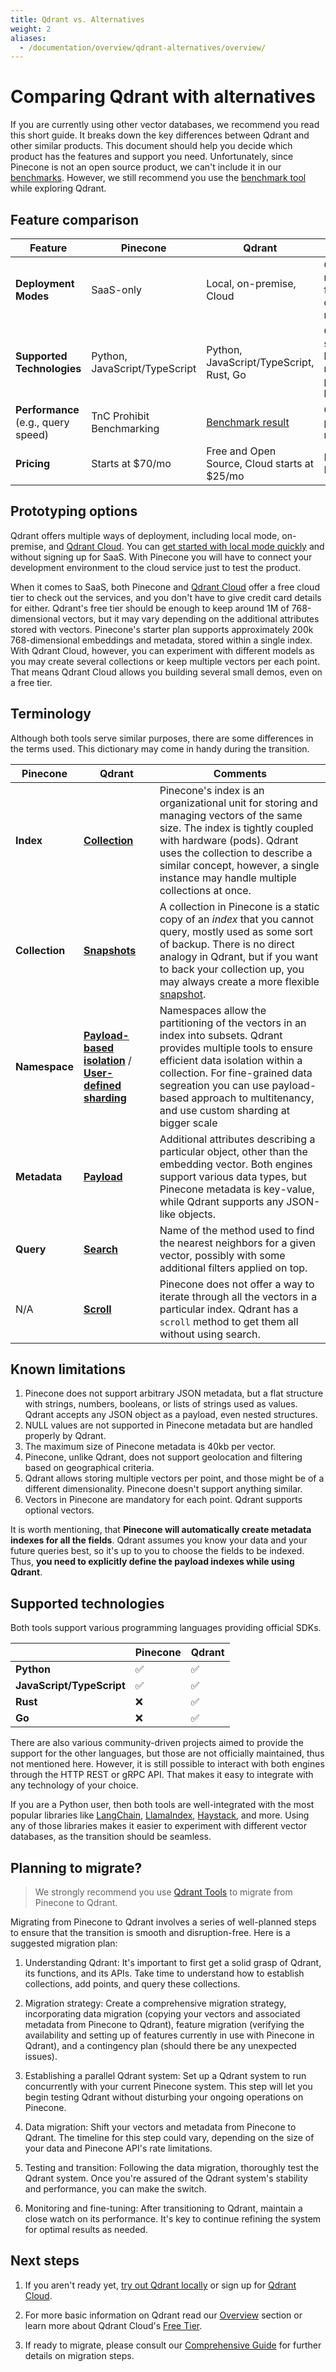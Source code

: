 ```yaml
---
title: Qdrant vs. Alternatives
weight: 2
aliases:
  - /documentation/overview/qdrant-alternatives/overview/
---
```


# Comparing Qdrant with alternatives

If you are currently using other vector databases, we recommend you read this short guide. It breaks down the key differences between Qdrant and other similar products. This document should help you decide which product has the features and support you need. 
Unfortunately, since Pinecone is not an open source product, we can't include it in our [benchmarks](/benchmarks/). However, we still recommend you use the [benchmark tool](/benchmarks/) while exploring Qdrant. 

## Feature comparison

| Feature                             | Pinecone                      | Qdrant                                       | Comments                                                 |
|-------------------------------------|-------------------------------|----------------------------------------------|----------------------------------------------------------|
| **Deployment Modes**                | SaaS-only                     | Local, on-premise, Cloud                     | Qdrant offers more flexibility in deployment modes       |
| **Supported Technologies**          | Python, JavaScript/TypeScript | Python, JavaScript/TypeScript, Rust, Go      | Qdrant supports a broader range of programming languages |
| **Performance** (e.g., query speed) | TnC Prohibit Benchmarking     | [Benchmark result](/benchmarks/)             | Compare performance metrics                              |
| **Pricing**                         | Starts at $70/mo              | Free and Open Source, Cloud starts at $25/mo | Pricing as of May 2023                                   |

## Prototyping options

Qdrant offers multiple ways of deployment, including local mode, on-premise, and [Qdrant Cloud](https://cloud.qdrant.io/). 
You can [get started with local mode quickly](/documentation/quick-start/) and without signing up for SaaS. With Pinecone you will have to connect your development environment to the cloud service just to test the product. 

When it comes to SaaS, both Pinecone and [Qdrant Cloud](https://cloud.qdrant.io/) offer a free cloud tier to check out the services, and you don't have to give credit card details for either. Qdrant's free tier should be enough to keep around 1M of 768-dimensional vectors, but it may vary depending on the additional attributes stored with vectors. Pinecone's starter plan supports approximately 200k 768-dimensional embeddings and metadata, stored within a single index. With Qdrant Cloud, however, you can experiment with different models as you may create several collections or keep multiple vectors per each point. That means Qdrant Cloud allows you building several small demos, even on a free tier.

## Terminology

Although both tools serve similar purposes, there are some differences in the terms used. This dictionary may come 
in handy during the transition.

| Pinecone       | Qdrant                    | Comments                                                                                                                                                                                                                                                                       |
|----------------|------------------------------------------------------------------------------------------------------------------------------------------------------------|-------------------------------------------------------------------------------------------------------------------------------------------------------------------------------------------------------------------------------------------------------------------------------------------------------------------------------------------------------------------|
| **Index**      | [**Collection**](../../concepts/collections/)                                                                                                              | Pinecone's index is an organizational unit for storing and managing vectors of the same size. The index is tightly coupled with hardware (pods). Qdrant uses the collection to describe a similar concept, however, a single instance may handle multiple collections at once.                                                                                    |
| **Collection** | [**Snapshots**](../../concepts/snapshots/)                                                                                                                 | A collection in Pinecone is a static copy of an *index* that you cannot query, mostly used as some sort of backup. There is no direct analogy in Qdrant, but if you want to back your collection up, you may always create a more flexible [snapshot](../../concepts/snapshots/).                                                                                 |
| **Namespace**  | [**Payload-based isolation**](../../guides/multiple-partitions/) / [**User-defined sharding**](../../guides/distributed_deployment/#user-defined-sharding) | Namespaces allow the partitioning of the vectors in an index into subsets. Qdrant provides multiple tools to ensure efficient data isolation within a collection. For fine-grained data segreation you can use payload-based approach to multitenancy, and use custom sharding at bigger scale |
| **Metadata**   | [**Payload**](../../concepts/payload/)                                                                                                                     | Additional attributes describing a particular object, other than the embedding vector. Both engines support various data types, but Pinecone metadata is key-value, while Qdrant supports any JSON-like objects.                                                                                                                                                  |
| **Query**      | [**Search**](../../concepts/search/)                                                                                                                       | Name of the method used to find the nearest neighbors for a given vector, possibly with some additional filters applied on top.                                                                                                                                                                                                                                   |
| N/A            | [**Scroll**](../../concepts/points/#scroll-points)                                                                                                         | Pinecone does not offer a way to iterate through all the vectors in a particular index. Qdrant has a `scroll` method to get them all without using search.                                                                                                                                                                                                        |

## Known limitations

1. Pinecone does not support arbitrary JSON metadata, but a flat structure with strings, numbers, booleans, or lists of strings used as values. Qdrant accepts any JSON object as a payload, even nested structures.
2. NULL values are not supported in Pinecone metadata but are handled properly by Qdrant.
3. The maximum size of Pinecone metadata is 40kb per vector. 
4. Pinecone, unlike Qdrant, does not support geolocation and filtering based on geographical criteria.
5. Qdrant allows storing multiple vectors per point, and those might be of a different dimensionality. Pinecone doesn't support anything similar.
6. Vectors in Pinecone are mandatory for each point. Qdrant supports optional vectors.

It is worth mentioning, that **Pinecone will automatically create metadata indexes for all the fields**. Qdrant assumes you know
your data and your future queries best, so it's up to you to choose the fields to be indexed. Thus, **you need to explicitly define the payload indexes while using Qdrant**.

## Supported technologies

Both tools support various programming languages providing official SDKs.

|                           | Pinecone             | Qdrant               |
|---------------------------|----------------------|----------------------|
| **Python**                | ✅                    | ✅                    |
| **JavaScript/TypeScript** | ✅                    | ✅                    |
| **Rust**                  | ❌                    | ✅                    |
| **Go**                    | ❌                    | ✅                    |

There are also various community-driven projects aimed to provide the support for the other languages, but those are not officially 
maintained, thus not mentioned here. However, it is still possible to interact with both engines through the HTTP REST or gRPC API. 
That makes it easy to integrate with any technology of your choice.

If you are a Python user, then both tools are well-integrated with the most popular libraries like [LangChain](/documentation/frameworks/langchain/), [LlamaIndex](/documentation/frameworks/llama-index/), [Haystack](/documentation/frameworks/haystack/), and more. 
Using any of those libraries makes it easier to experiment with different vector databases, as the transition should be seamless.

## Planning to migrate?

> We strongly recommend you use [Qdrant Tools](https://github.com/NirantK/qdrant_tools) to migrate from Pinecone to Qdrant.

Migrating from Pinecone to Qdrant involves a series of well-planned steps to ensure that the transition is smooth and disruption-free. Here is a suggested migration plan:

1. Understanding Qdrant: It's important to first get a solid grasp of Qdrant, its functions, and its APIs. Take time to understand how to establish collections, add points, and query these collections.

2. Migration strategy: Create a comprehensive migration strategy, incorporating data migration (copying your vectors and associated metadata from Pinecone to Qdrant), feature migration (verifying the availability and setting up of features currently in use with Pinecone in Qdrant), and a contingency plan (should there be any unexpected issues).

3. Establishing a parallel Qdrant system: Set up a Qdrant system to run concurrently with your current Pinecone system. This step will let you begin testing Qdrant without disturbing your ongoing operations on Pinecone.

4. Data migration: Shift your vectors and metadata from Pinecone to Qdrant. The timeline for this step could vary, depending on the size of your data and Pinecone API's rate limitations.

5. Testing and transition: Following the data migration, thoroughly test the Qdrant system. Once you're assured of the Qdrant system's stability and performance, you can make the switch.

6. Monitoring and fine-tuning: After transitioning to Qdrant, maintain a close watch on its performance. It's key to continue refining the system for optimal results as needed.

## Next steps

1. If you aren't ready yet, [try out Qdrant locally](/documentation/quick-start/) or sign up for [Qdrant Cloud](https://cloud.qdrant.io/).

2. For more basic information on Qdrant read our [Overview](/documentation/overview/) section or learn more about Qdrant Cloud's [Free Tier](/documentation/cloud/).

3. If ready to migrate, please consult our [Comprehensive Guide](https://github.com/NirantK/qdrant_tools) for further details on migration steps.
